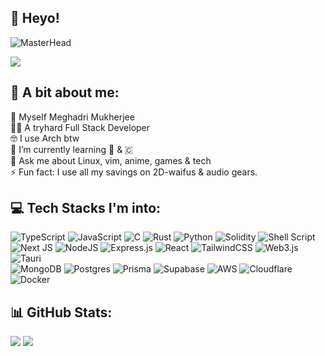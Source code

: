 ## 👋 Heyo!
<img src="https://media.tenor.com/6_-osAtLuHUAAAAi/wave-cute.gif" alt="MasterHead" style="display: block; margin: 0 auto;"/>

[![](https://visitcount.itsvg.in/api?id=hikki78&icon=0&color=2)](https://visitcount.itsvg.in)

## 💫 A bit about me:
👋 Myself Meghadri Mukherjee<br>
👨‍💻 A tryhard Full Stack Developer<br>
🤓 I use Arch btw<br>
🌱 I’m currently learning 🦀 & 🇨<br>
💬 Ask me about Linux, vim, anime, games & tech<br>
⚡ Fun fact: I use all my savings on 2D-waifus & audio gears. 

## 💻 Tech Stacks I'm into:
![TypeScript](https://img.shields.io/badge/typescript-%23007ACC.svg?style=flat-square&logo=typescript&logoColor=white) 
![JavaScript](https://img.shields.io/badge/javascript-%23323330.svg?style=flat-square&logo=javascript&logoColor=%23F7DF1E)
![C](https://img.shields.io/badge/c-%2300599C.svg?style=flat-square&logo=c&logoColor=white) 
![Rust](https://img.shields.io/badge/rust-%23000000.svg?style=flat-square&logo=rust&logoColor=white) 
![Python](https://img.shields.io/badge/python-3670A0?style=flat-square&logo=python&logoColor=ffdd54)
![Solidity](https://img.shields.io/badge/Solidity-%23363636.svg?style=flat-square&logo=solidity&logoColor=white)
![Shell Script](https://img.shields.io/badge/shell_script-%23121011.svg?style=flat-square&logo=gnu-bash&logoColor=white)
</br>
![Next JS](https://img.shields.io/badge/Next-black?style=flat-square&logo=next.js&logoColor=white) 
![NodeJS](https://img.shields.io/badge/node.js-6DA55F?style=flat-square&logo=node.js&logoColor=white) 
![Express.js](https://img.shields.io/badge/express.js-%23404d59.svg?style=flat-square&logo=express&logoColor=%2361DAFB)
![React](https://img.shields.io/badge/react-%2320232a.svg?style=flat-square&logo=react&logoColor=%2361DAFB)
![TailwindCSS](https://img.shields.io/badge/tailwindcss-%2338B2AC.svg?style=flat-square&logo=tailwind-css&logoColor=white) 
![Web3.js](https://img.shields.io/badge/web3.js-F16822?style=flat-square&logo=web3.js&logoColor=white) 
![Tauri](https://img.shields.io/badge/tauri-%2324C8DB.svg?style=flat-square&logo=tauri&logoColor=%23FFFFFF) 
</br>
![MongoDB](https://img.shields.io/badge/MongoDB-%234ea94b.svg?style=flat-square&logo=mongodb&logoColor=white) 
![Postgres](https://img.shields.io/badge/postgres-%23316192.svg?style=flat-square&logo=postgresql&logoColor=white)
![Prisma](https://img.shields.io/badge/Prisma-3982CE?style=flat-square&logo=Prisma&logoColor=white)
![Supabase](https://img.shields.io/badge/Supabase-3ECF8E?style=flat-square&logo=supabase&logoColor=white)
![AWS](https://img.shields.io/badge/AWS-%23FF9900.svg?style=flat-square&logo=amazon-aws&logoColor=white)
![Cloudflare](https://img.shields.io/badge/Cloudflare-F38020?style=flat-square&logo=Cloudflare&logoColor=white)
![Docker](https://img.shields.io/badge/docker-%230db7ed.svg?style=flat-square&logo=docker&logoColor=white)

## 📊 GitHub Stats:
![](https://github-readme-stats.vercel.app/api?username=hikki78&theme=ayu-mirage&hide_border=true&include_all_commits=false&count_private=false)
![](https://github-readme-stats.vercel.app/api/top-langs/?username=hikki78&theme=ayu-mirage&hide_border=true&include_all_commits=false&count_private=false&layout=compact)
